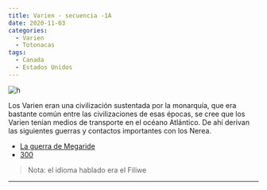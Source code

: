 ```yaml
---
title: Varien - secuencia -1A
date: 2020-11-03
categories:
  - Varien
  - Totonacas
tags:
  - Canada
  - Estados Unidos
---
```


![](https://i.postimg.cc/85Gh1Ffv/image.png "h")

Los Varien eran una civilización sustentada por la monarquía, que era bastante común entre las civilizaciones de esas épocas, se cree que los Varien tenían medios de transporte en el océano Atlántico. De ahí derivan las siguientes guerras y contactos importantes con los Nerea.

- [La guerra de Megaride](https://cylance-inc.github.io/writeup-megaridewar/)
- [300](https://cylance-inc.github.io/htb-writeup-300/#)

> Nota: el idioma hablado era el Filiwe

---

